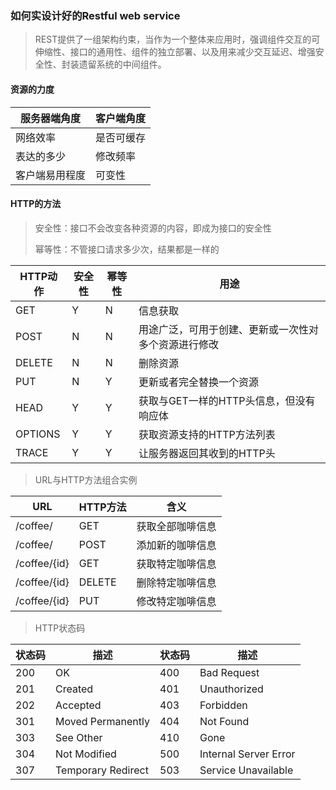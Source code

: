 ### 如何实设计好的Restful web service

> REST提供了⼀组架构约束，当作为⼀个整体来应⽤时，强调组件交互的可伸缩性、接⼝的通⽤性、组件的独⽴部署、以及⽤来减少交互延迟、增强安全性、封装遗留系统的中间组件。

#### 资源的力度

| 服务器端角度   | 客户端角度 |
| -------------- | ---------- |
| 网络效率       | 是否可缓存 |
| 表达的多少     | 修改频率   |
| 客户端易用程度 | 可变性     |

#### HTTP的方法

> 安全性：接口不会改变各种资源的内容，即成为接口的安全性
>
> 幂等性：不管接口请求多少次，结果都是一样的

| HTTP动作 | 安全性 | 幂等性 | 用途                                                 |
| -------- | ------ | ------ | ---------------------------------------------------- |
| GET      | Y      | N      | 信息获取                                             |
| POST     | N      | N      | ⽤途⼴泛，可⽤于创建、更新或⼀次性对多个资源进⾏修改 |
| DELETE   | N      | N      | 删除资源                                             |
| PUT      | N      | Y      | 更新或者完全替换⼀个资源                             |
| HEAD     | Y      | Y      | 获取与GET⼀样的HTTP头信息，但没有响应体              |
| OPTIONS  | Y      | Y      | 获取资源⽀持的HTTP⽅法列表                           |
| TRACE    | Y      | Y      | 让服务器返回其收到的HTTP头                           |

> URL与HTTP方法组合实例

| URL          | HTTP方法 | 含义             |
| ------------ | -------- | ---------------- |
| /coffee/     | GET      | 获取全部咖啡信息 |
| /coffee/     | POST     | 添加新的咖啡信息 |
| /coffee/{id} | GET      | 获取特定咖啡信息 |
| /coffee/{id} | DELETE   | 删除特定咖啡信息 |
| /coffee/{id} | PUT      | 修改特定咖啡信息 |

> HTTP状态码

| 状态码 | 描述               | 状态码 | 描述                  |
| ------ | ------------------ | ------ | --------------------- |
| 200    | OK                 | 400    | Bad Request           |
| 201    | Created            | 401    | Unauthorized          |
| 202    | Accepted           | 403    | Forbidden             |
| 301    | Moved Permanently  | 404    | Not Found             |
| 303    | See Other          | 410    | Gone                  |
| 304    | Not Modified       | 500    | Internal Server Error |
| 307    | Temporary Redirect | 503    | Service Unavailable   |













































